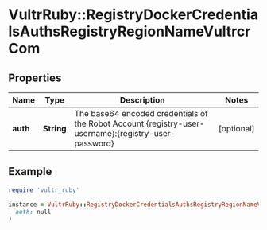 # VultrRuby::RegistryDockerCredentialsAuthsRegistryRegionNameVultrcrCom

## Properties

| Name | Type | Description | Notes |
| ---- | ---- | ----------- | ----- |
| **auth** | **String** | The base64 encoded credentials of the Robot Account {registry-user-username}:{registry-user-password} | [optional] |

## Example

```ruby
require 'vultr_ruby'

instance = VultrRuby::RegistryDockerCredentialsAuthsRegistryRegionNameVultrcrCom.new(
  auth: null
)
```

